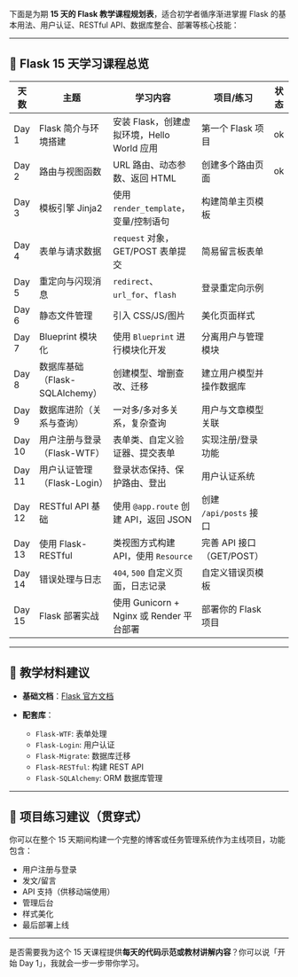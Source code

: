 下面是为期 **15 天的 Flask 教学课程规划表**，适合初学者循序渐进掌握 Flask 的基本用法、用户认证、RESTful API、数据库整合、部署等核心技能：

---

## 🧭 **Flask 15 天学习课程总览**

| 天数     | 主题                      | 学习内容                              | 项目/练习               | 状态
| ------ | ----------------------- | --------------------------------- | --------------|----- |
| Day 1  | Flask 简介与环境搭建           | 安装 Flask，创建虚拟环境，Hello World 应用    | 第一个 Flask 项目        | ok
| Day 2  | 路由与视图函数                 | URL 路由、动态参数、返回 HTML               | 创建多个路由页面            | ok
| Day 3  | 模板引擎 Jinja2             | 使用 `render_template`，变量/控制语句      | 构建简单主页模板            |
| Day 4  | 表单与请求数据                 | `request` 对象，GET/POST 表单提交        | 简易留言板表单             |
| Day 5  | 重定向与闪现消息                | `redirect`、`url_for`、`flash`      | 登录重定向示例             |
| Day 6  | 静态文件管理                  | 引入 CSS/JS/图片                      | 美化页面样式              |
| Day 7  | Blueprint 模块化           | 使用 `Blueprint` 进行模块化开发            | 分离用户与管理模块           |
| Day 8  | 数据库基础（Flask-SQLAlchemy） | 创建模型、增删查改、迁移                      | 建立用户模型并操作数据库        |
| Day 9  | 数据库进阶（关系与查询）            | 一对多/多对多关系，复杂查询                    | 用户与文章模型关联           |
| Day 10 | 用户注册与登录（Flask-WTF）      | 表单类、自定义验证器、提交表单                   | 实现注册/登录功能           |
| Day 11 | 用户认证管理（Flask-Login）     | 登录状态保持、保护路由、登出                    | 用户认证系统              |
| Day 12 | RESTful API 基础          | 使用 `@app.route` 创建 API，返回 JSON    | 创建 `/api/posts` 接口  |
| Day 13 | 使用 Flask-RESTful        | 类视图方式构建 API，使用 `Resource`         | 完善 API 接口（GET/POST） |
| Day 14 | 错误处理与日志                 | `404`, `500` 自定义页面，日志记录           | 自定义错误页模板            |
| Day 15 | Flask 部署实战              | 使用 Gunicorn + Nginx 或 Render 平台部署 | 部署你的 Flask 项目       |

---

## 📘 教学材料建议

* **基础文档**：[Flask 官方文档](https://flask.palletsprojects.com/)
* **配套库**：

  * `Flask-WTF`: 表单处理
  * `Flask-Login`: 用户认证
  * `Flask-Migrate`: 数据库迁移
  * `Flask-RESTful`: 构建 REST API
  * `Flask-SQLAlchemy`: ORM 数据库管理

---

## 🔨 项目练习建议（贯穿式）

你可以在整个 15 天期间构建一个完整的博客或任务管理系统作为主线项目，功能包含：

* 用户注册与登录
* 发文/留言
* API 支持（供移动端使用）
* 管理后台
* 样式美化
* 最后部署上线

---

是否需要我为这个 15 天课程提供**每天的代码示范或教材讲解内容**？你可以说「开始 Day 1」，我就会一步一步带你学习。
